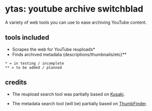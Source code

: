 # ytas: youtube archive switchblad
A variety of web tools you can use to ease archiving YouTube content.

## tools included
- Scrapes the web for YouTube reuploads*
- Finds archived metadata (descriptions/thumbnails/etc)**

```
* = in testing / incomplete
** = to be added / planned
```

## credits
- The reupload search tool was partially based on [Kusaki](https://github.com/normanlol/kusaki).

- The metadata search tool (will be) partially based on [ThumbFinder](https://github.com/normanlol/thumb-finder).